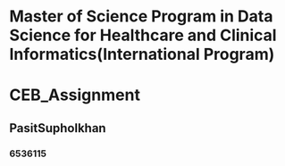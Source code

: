 # Master of Science Program in Data Science for Healthcare and Clinical Informatics(International Program)

# CEB_Assignment

## PasitSupholkhan

### 6536115
